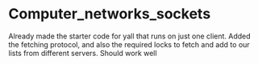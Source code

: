 # Computer_networks_sockets

Already made the starter code for yall that runs on just one client. 
A d d e d   t h e   f e t c h i n g   p r o t o c o l ,   a n d   a l s o   t h e   r e q u i r e d   l o c k s   t o   f e t c h   a n d   a d d   t o   o u r   l i s t s   f r o m   d i f f e r e n t   s e r v e r s .   S h o u l d   w o r k   w e l l  
 